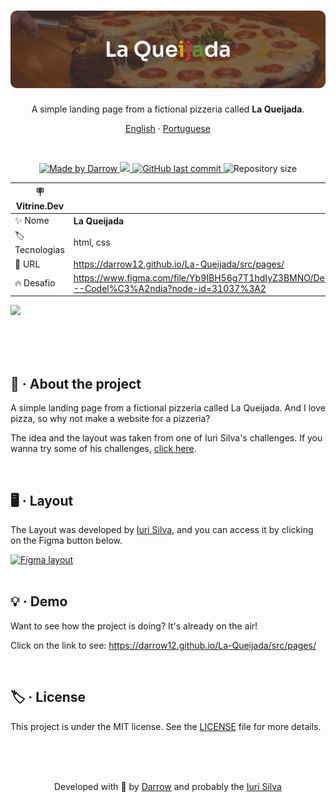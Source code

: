 <h1 align="center">
  <img alt="La Queijada Logo" title="La Queijada Logo" src="https://github.com/darrow12/La-Queijada/blob/main/public/images/la-queijada.png" />
</h1>

<p align="center">
A simple landing page from a fictional pizzeria called <strong>La Queijada</strong>.

<p align="center">
  <a href="README.md">English</a>
  ·
  <a href="README-pt.md">Portuguese</a>
</p>

<br>

<p align="center">

  <a href="https://github.com/darrow12">
    <img src="https://img.shields.io/static/v1?label=Made by&message=Darrow&color=cf3031&labelColor=000000&style=<STYLE>&logo=github" alt="Made by Darrow" title="Made by Darrow">
  </a>

  <a aria-label="License MIT" href="https://github.com/darrow12/La-Queijada/blob/main/LICENSE">
    <img src="https://img.shields.io/badge/License-MIT-8257E5?&color=cf3031&labelColor=000000"></img>
  </a>
  
  <a href="https://github.com/darrow12/La-Queijada/commits/main">
    <img alt="GitHub last commit" src="https://img.shields.io/github/last-commit/darrow12/La-Queijada?label=Last commit&color=cf3031&labelColor=000000">
  </a>

  <img alt="Repository size" src="https://img.shields.io/github/repo-size/darrow12/La-Queijada?label=Repository size&color=cf3031&labelColor=000000">
</p>

| :placard: Vitrine.Dev |     |
| -------------  | --- |
| :sparkles: Nome        | **La Queijada**
| :label: Tecnologias | html, css
| :rocket: URL         | https://darrow12.github.io/La-Queijada/src/pages/
| :fire: Desafio     | https://www.figma.com/file/Yb9IBH56g7T1hdIyZ3BMNO/Desafios---Codel%C3%A2ndia?node-id=31037%3A2

<!-- Inserir imagem com a #vitrinedev ao final do link -->
![](https://user-images.githubusercontent.com/47289706/189650718-abecb61f-27d3-44a0-b901-8effd0251bf1.png#vitrinedev)

<br>
<br>
<br>

## 📃 · About the project

A simple landing page from a fictional pizzeria called La Queijada. And I love pizza, so why not make a website for a pizzeria?

The idea and the layout was taken from one of Iuri Silva's challenges.
If you wanna try some of his challenges, <a href="https://www.figma.com/file/Yb9IBH56g7T1hdIyZ3BMNO/Desafios---Codel%C3%A2ndia?node-id=624%3A2">click here</a>.

<br>

## 🖥 · Layout

The Layout was developed by <a href="https://www.instagram.com/iuricode/">Iuri Silva</a>, and you can access it by clicking on the Figma button below.

<a href="https://www.figma.com/file/Yb9IBH56g7T1hdIyZ3BMNO/Desafios---Codel%C3%A2ndia?node-id=31037%3A2">
  <img alt="Figma layout" src="https://img.shields.io/badge/figma%20-%236E40C9.svg?color=000000&style=for-the-badge&logo=figma&logoColor=dark-orange"/>
</a>

<br>
<br>

## 💡 · Demo

Want to see how the project is doing? It's already on the air!

Click on the link to see: https://darrow12.github.io/La-Queijada/src/pages/

<br>

## 🏷️ · License

This project is under the MIT license. See the <a href="https://github.com/darrow12/La-Queijada/blob/main/LICENSE">LICENSE</a> file for more details.

<br>
<br>
<br>


<p align="center">Developed with 💜 by <a href="https://github.com/Darrooooow">Darrow</a> and probably the <a href="http://iuricode.com/">Iuri Silva</a></p>
